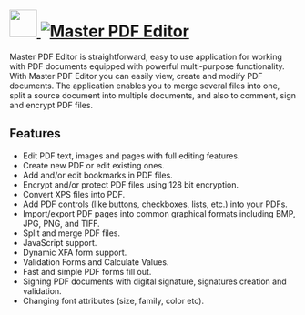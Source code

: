 # [<img src="https://cdn.jsdelivr.net/gh/AdmiringWorm/chocolatey-packages@b75b6e03a7569354adf3300ab5a1d79eb13012f4/automatic/master-pdf-editor/icons/48x48.png" height="48" width="48" /> ![Master PDF Editor](https://img.shields.io/chocolatey/v/master-pdf-editor.svg?label=Master%20PDF%20Editor&style=for-the-badge)](https://chocolatey.org/packages/master-pdf-editor)

Master PDF Editor is straightforward, easy to use application for working with PDF documents equipped with powerful multi-purpose functionality. With Master PDF Editor you can easily view, create and modify PDF documents. The application enables you to merge several files into one, split a source document into multiple documents, and also to comment, sign and encrypt PDF files.

## Features

- Edit PDF text, images and pages with full editing features.
- Create new PDF or edit existing ones.
- Add and/or edit bookmarks in PDF files.
- Encrypt and/or protect PDF files using 128 bit encryption.
- Convert XPS files into PDF.
- Add PDF controls (like buttons, checkboxes, lists, etc.) into your PDFs.
- Import/export PDF pages into common graphical formats including BMP, JPG, PNG, and TIFF.
- Split and merge PDF files.
- JavaScript support.
- Dynamic XFA form support.
- Validation Forms and Calculate Values.
- Fast and simple PDF forms fill out.
- Signing PDF documents with digital signature, signatures creation and validation.
- Changing font attributes (size, family, color etc).
